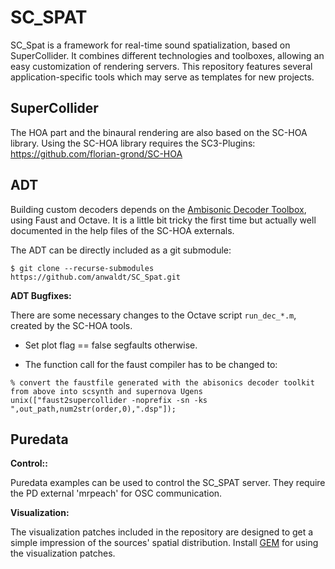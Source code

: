 # SC_SPAT

SC_Spat is a framework for real-time sound spatialization, based
on SuperCollider. It combines different technologies and
toolboxes, allowing an easy customization of rendering servers.
This repository features several application-specific tools
which may serve as templates for new projects.

## SuperCollider

The HOA part and the binaural rendering are also based on the SC-HOA library. Using the SC-HOA library requires the SC3-Plugins:
https://github.com/florian-grond/SC-HOA


## ADT

Building custom decoders depends on the
[Ambisonic Decoder Toolbox](https://bitbucket.org/ambidecodertoolbox/adt/src/master/), using Faust and Octave.
It is a little bit tricky the first time but actually well documented
in the help files of the SC-HOA externals.

The ADT can be directly included as a git submodule:

    $ git clone --recurse-submodules https://github.com/anwaldt/SC_Spat.git


**ADT Bugfixes:**

There are some necessary changes 
to the Octave script `run_dec_*.m`, 
created by the SC-HOA tools.

- Set plot flag == false segfaults otherwise.

- The function call for the faust compiler
 has to be changed to:

```
% convert the faustfile generated with the abisonics decoder toolkit from above into scsynth and supernova Ugens
unix(["faust2supercollider -noprefix -sn -ks ",out_path,num2str(order,0),".dsp"]);
```

## Puredata

**Control::**

Puredata examples can be used to control the SC_SPAT server.
They require the PD external 'mrpeach'
for OSC communication.

**Visualization:**

The visualization patches included in the repository
are designed to get a simple impression of the
sources' spatial distribution.
Install [GEM](https://puredata.info/downloads/gem/) for using 
the visualization patches.
